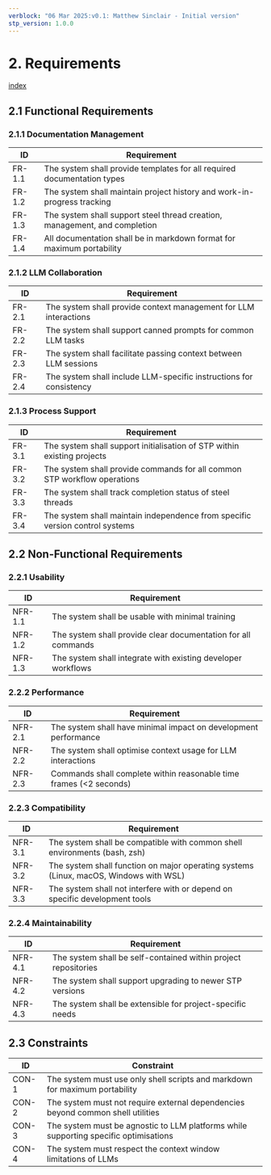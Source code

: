 ```yaml
---
verblock: "06 Mar 2025:v0.1: Matthew Sinclair - Initial version"
stp_version: 1.0.0
---
```

# 2. Requirements

[index](<./technical_product_design.md>)

## 2.1 Functional Requirements

### 2.1.1 Documentation Management

| ID     | Requirement                                                                |
|--------|----------------------------------------------------------------------------|
| FR-1.1 | The system shall provide templates for all required documentation types    |
| FR-1.2 | The system shall maintain project history and work-in-progress tracking    |
| FR-1.3 | The system shall support steel thread creation, management, and completion |
| FR-1.4 | All documentation shall be in markdown format for maximum portability      |

### 2.1.2 LLM Collaboration

| ID     | Requirement                                                        |
|--------|--------------------------------------------------------------------|
| FR-2.1 | The system shall provide context management for LLM interactions   |
| FR-2.2 | The system shall support canned prompts for common LLM tasks       |
| FR-2.3 | The system shall facilitate passing context between LLM sessions   |
| FR-2.4 | The system shall include LLM-specific instructions for consistency |

### 2.1.3 Process Support

| ID     | Requirement                                                                  |
|--------|------------------------------------------------------------------------------|
| FR-3.1 | The system shall support initialisation of STP within existing projects      |
| FR-3.2 | The system shall provide commands for all common STP workflow operations     |
| FR-3.3 | The system shall track completion status of steel threads                    |
| FR-3.4 | The system shall maintain independence from specific version control systems |

## 2.2 Non-Functional Requirements

### 2.2.1 Usability

| ID      | Requirement                                                   |
|---------|---------------------------------------------------------------|
| NFR-1.1 | The system shall be usable with minimal training              |
| NFR-1.2 | The system shall provide clear documentation for all commands |
| NFR-1.3 | The system shall integrate with existing developer workflows  |

### 2.2.2 Performance

| ID      | Requirement                                                        |
|---------|--------------------------------------------------------------------|
| NFR-2.1 | The system shall have minimal impact on development performance    |
| NFR-2.2 | The system shall optimise context usage for LLM interactions       |
| NFR-2.3 | Commands shall complete within reasonable time frames (<2 seconds) |

### 2.2.3 Compatibility

| ID      | Requirement                                                                           |
|---------|---------------------------------------------------------------------------------------|
| NFR-3.1 | The system shall be compatible with common shell environments (bash, zsh)             |
| NFR-3.2 | The system shall function on major operating systems (Linux, macOS, Windows with WSL) |
| NFR-3.3 | The system shall not interfere with or depend on specific development tools           |

### 2.2.4 Maintainability

| ID      | Requirement                                                    |
|---------|----------------------------------------------------------------|
| NFR-4.1 | The system shall be self-contained within project repositories |
| NFR-4.2 | The system shall support upgrading to newer STP versions       |
| NFR-4.3 | The system shall be extensible for project-specific needs      |

## 2.3 Constraints

| ID    | Constraint                                                                           |
|-------|--------------------------------------------------------------------------------------|
| CON-1 | The system must use only shell scripts and markdown for maximum portability          |
| CON-2 | The system must not require external dependencies beyond common shell utilities      |
| CON-3 | The system must be agnostic to LLM platforms while supporting specific optimisations |
| CON-4 | The system must respect the context window limitations of LLMs                       |
